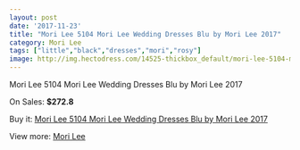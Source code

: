 ```yaml
---
layout: post
date: '2017-11-23'
title: "Mori Lee 5104 Mori Lee Wedding Dresses Blu by Mori Lee 2017"
category: Mori Lee
tags: ["little","black","dresses","mori","rosy"]
image: http://img.hectodress.com/14525-thickbox_default/mori-lee-5104-mori-lee-wedding-dresses-blu-by-mori-lee-2013.jpg
---
```

Mori Lee 5104 Mori Lee Wedding Dresses Blu by Mori Lee 2017

On Sales: **$272.8**
<a href="https://www.hectodress.com/mori-lee/6997-mori-lee-5104-mori-lee-wedding-dresses-blu-by-mori-lee-2013.html"><amp-img layout="responsive" width="600" height="600" src="//img.hectodress.com/14525-thickbox_default/mori-lee-5104-mori-lee-wedding-dresses-blu-by-mori-lee-2013.jpg" alt="Mori Lee 5104 Mori Lee Wedding Dresses Blu by Mori Lee 2017 0" /></a>
<a href="https://www.hectodress.com/mori-lee/6997-mori-lee-5104-mori-lee-wedding-dresses-blu-by-mori-lee-2013.html"><amp-img layout="responsive" width="600" height="600" src="//img.hectodress.com/14528-thickbox_default/mori-lee-5104-mori-lee-wedding-dresses-blu-by-mori-lee-2013.jpg" alt="Mori Lee 5104 Mori Lee Wedding Dresses Blu by Mori Lee 2017 1" /></a>
<a href="https://www.hectodress.com/mori-lee/6997-mori-lee-5104-mori-lee-wedding-dresses-blu-by-mori-lee-2013.html"><amp-img layout="responsive" width="600" height="600" src="//img.hectodress.com/14527-thickbox_default/mori-lee-5104-mori-lee-wedding-dresses-blu-by-mori-lee-2013.jpg" alt="Mori Lee 5104 Mori Lee Wedding Dresses Blu by Mori Lee 2017 2" /></a>
<a href="https://www.hectodress.com/mori-lee/6997-mori-lee-5104-mori-lee-wedding-dresses-blu-by-mori-lee-2013.html"><amp-img layout="responsive" width="600" height="600" src="//img.hectodress.com/14526-thickbox_default/mori-lee-5104-mori-lee-wedding-dresses-blu-by-mori-lee-2013.jpg" alt="Mori Lee 5104 Mori Lee Wedding Dresses Blu by Mori Lee 2017 3" /></a>

Buy it: [Mori Lee 5104 Mori Lee Wedding Dresses Blu by Mori Lee 2017](https://www.hectodress.com/mori-lee/6997-mori-lee-5104-mori-lee-wedding-dresses-blu-by-mori-lee-2013.html "Mori Lee 5104 Mori Lee Wedding Dresses Blu by Mori Lee 2017")

View more: [Mori Lee](https://www.hectodress.com/120-mori-lee "Mori Lee")